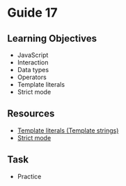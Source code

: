 # Guide 17
## Learning Objectives
- JavaScript
- Interaction
- Data types
- Operators
- Template literals
- Strict mode
## Resources
- [Template literals (Template strings)](https://developer.mozilla.org/en-US/docs/Web/JavaScript/Reference/Template_literals)
- [Strict mode](https://developer.mozilla.org/en-US/docs/Web/JavaScript/Reference/Strict_mode)
## Task
- Practice

